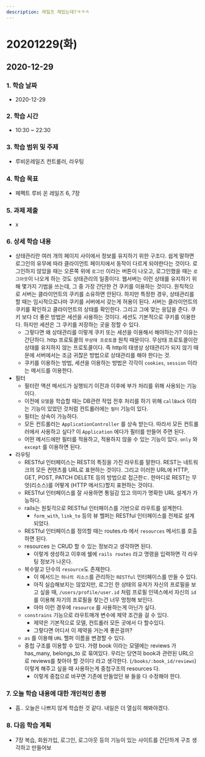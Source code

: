 ```yaml
---
description: 레일즈 재밌는데?ㅋㅋㅋ
---
```


# 20201229\(화\)

## 2020-12-29

### 1. 학습 날짜

* 2020-12-29

### 2. 학습 시간

* 10:30 ~ 22:30

### 3. 학습 범위 및 주제

* 루비온레일즈 컨트롤러, 라우팅

### 4. 학습 목표

* 페펙트 루비 온 레일즈 6, 7장

### 5. 과제 제출

* x

### 6. 상세 학습 내용

* 상태관리란 여러 개의 페이지 사이에서 정보를 유지하기 위한 구조다. 쉽게 말하면 로그인의 유무에 따라 클라이언트 페이지에서 동작이 다르게 되야한다는 것이다. 로그인하지 않았을 때는 오른쪽 위에 `로그인` 이라는 버튼이 나오고, 로그인했을 때는 `로그아웃`이 나오게 하는 것도 상태관리의 일종이다. 웹서버는 이런 상태를 유지하기 위해 몇가지 기법을 쓰는데, 그 중 가장 간단한 건 쿠키를 이용하는 것이다. 원칙적으로 서버는 클라이언트의 쿠키를 소유하면 안된다. 하지만 특정한 경우, 상태관리를 할 때는 임시적으로나마 쿠키를 서버에서 갖는게 허용이 된다. 서버는 클라이언트의 쿠키를 확인하고 클라이언트의 상태를 확인한다. 그리고 그에 맞는 응답을 준다. 쿠키 보다 더 좋은 방법은 세션을 사용하는 것이다. 세션도 기본적으로 쿠키를 이용한다. 하지만 세션은 그 쿠키를 저장하는 곳을 정할 수 있다.
  * 그렇다면 왜 상태관리를 이렇게 쿠키 또는 세션을 이용해서 해야하는가? 이유는 간단하다. http 프로토콜의 `무상태 프로토콜` 원칙 때문이다. 무상태 프로토콜이란 상태를 유지하지 않는 프로토콜이다. 즉 http의 태생상 상태관리가 되지 않기 때문에 서버에서는 조금 귀찮은 방법으로 상태관리를 해야 한다는 것.
  * 쿠키를 이용하는 방법, 세션을 이용하는 방법은 각각이 `cookies`, `session` 이라는 메서드를 이용한다.
* 필터
  * 필터란 액션 메서드가 실행되기 이전과 이후에 부가 처리를 위해 사용되는 기능이다.
  * 이전에 `모델`을 학습할 때는 DB관련 작업 전후 처리를 하기 위해 `callBack` 이라는 기능이 있었던 것처럼 컨트롤러에는 `필터` 기능이 있다.
  * 필터는 상속이 가능하다.
  * 모든 컨트롤러는 `ApplicationController` 를 상속 받는다. 따라서 모든 컨트롤러에서 사용하고 싶다? 이 `Application` 에다가 필터를 만들어 주면 된다.
  * 어떤 메서드에만 필터를 적용하고, 적용하지 않을 수 있는 기능이 있다. `only` 와 `except` 를 이용하면 된다.
* 라우팅
  * RESTful 인터페이스는 REST의 특징을 가진 라우트를 말한다. REST는 네트워크의 모든 컨텐츠를 URL로 표현하는 것이다. 그리고 이러한 URL에 HTTP, GET, POST, PATCH DELETE 등의 방법으로 접근한ㄷ. 한마디로 REST는 무엇\(리소스\)를 어떻게 \(HTTP 메서드\)할지 표현하는 것이다.
  * RESTful 인터페이스를 잘 사용하면 통일감 있고 의미가 명확한 URL 설계가 가능하다.
  * rails는 원칮걱으로 RESTful 인터페이스를 기반으로 라우트를 설계한다.
    * `form_with`, `link_to` 등의 뷰 헬퍼는 RESTful 인터페이스를 전제로 설계되었다.
  * RESTful 인터페이스를 정의할 때는 routes.rb 에서 `resources` 메서드를 호출하면 된다.
  * resources 는 CRUD 할 수 있는 정보라고 생각하면 된다.
    * 이렇게 생성하고 이후에 쉘에 `rails routes` 라고 명령을 입력하면 각 라우팅 정보가 나온다.
  * 복수말고 단수의 `resource`도 존재한다.
    * 이 메서드는 `하나의 리소스`를 관리하는 `RESTful` 인터페이스를 만들 수 있다.
    * 아직 실습해보지는 않았지만, 로그인 한 상태의 유저가 자신의 프로필을 보고 싶을 때, `/users/profile/user.id` 처럼 프로필 인덱스에서 자신의 `id`를 이용해 자기의 프로필을 찾는건 너무 멍청해 보인다.
    * 아마 이런 경우에 `resource` 를 사용하는게 아닌가 싶다.
  * `constrains` 기능으로 라우트매개 변수에 제약 조건을 걸 수 있다.
    * 제약은 기본적으로 모델, 컨트롤러 모든 곳에서 다 할수있다.
    * 그렇다면 어디서 이 제약을 거는게 좋은걸까?
  * `as` 를 이용해 `URL` 헬퍼 이름을 변경할 수 있다.
  * 중첩 구조를 이용할 수 있다. 가령 book 이라는 모델에는 reviews 가 has\_many, belongs\_to 로 묶여있다. 우리는 당연히 book과 관련된 URL으로 reviews를 찾아야 할 것이다 라고 생각한다. \(`/books/:book_id/reviews`\) 이렇게 해주고 싶을 때 사용하는게 중첩구조의 resources 다.
    * 이렇게 중첩으로 바꾸면 기존에 만들었던 뷰 들을 다 수정해야 한다.

### 7. 오늘 학습 내용에 대한 개인적인 총평

* 흠.. 오늘은 나쁘지 않게 학습한 것 같다. 내일은 더 열심히 해봐야겠다.

### 8. 다음 학습 계획

* 7장 복습, 회원가입, 로그인, 로그아웃 등의 기능이 있는 사이트를 간단하게 구조 생각하고 만들어보

